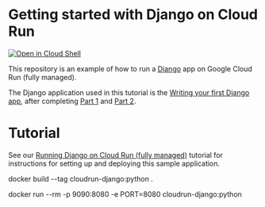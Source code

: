 # Getting started with Django on Cloud Run

[![Open in Cloud Shell][shell_img]][shell_link]

[shell_img]: http://gstatic.com/cloudssh/images/open-btn.png
[shell_link]: https://console.cloud.google.com/cloudshell/open?git_repo=https://github.com/GoogleCloudPlatform/python-docs-samples&page=editor&open_in_editor=run/django/README.md

This repository is an example of how to run a [Django](https://www.djangoproject.com/) 
app on Google Cloud Run (fully managed). 

The Django application used in this tutorial is the [Writing your first Django app](https://docs.djangoproject.com/en/3.0/#first-steps), after completing [Part 1](https://docs.djangoproject.com/en/3.0/intro/tutorial01/) and [Part 2](https://docs.djangoproject.com/en/3.0/intro/tutorial02/).


# Tutorial
See our [Running Django on Cloud Run (fully managed)](https://cloud.google.com/python/django/run) tutorial for instructions for setting up and deploying this sample application.

docker build --tag cloudrun-django:python .

docker run --rm -p 9090:8080 -e PORT=8080 cloudrun-django:python


